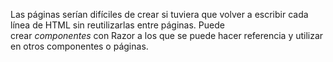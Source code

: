 Las páginas serían difíciles de crear si tuviera que volver a escribir cada línea de HTML sin reutilizarlas entre páginas. Puede crear _componentes_ con Razor a los que se puede hacer referencia y utilizar en otros componentes o páginas.